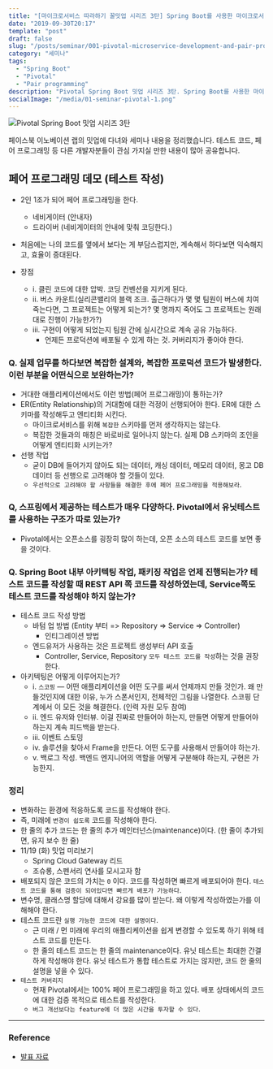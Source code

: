 ```yaml
---
title: "[마이크로서비스 따라하기 꿀밋업 시리즈 3탄] Spring Boot를 사용한 마이크로서비스 개발과 페어 프로그래밍 데모"
date: "2019-09-30T20:17"
template: "post"
draft: false
slug: "/posts/seminar/001-pivotal-microservice-development-and-pair-programming/"
category: "세미나"
tags:
  - "Spring Boot"
  - "Pivotal"
  - "Pair programming"
description: "Pivotal Spring Boot 밋업 시리즈 3탄. Spring Boot를 사용한 마이크로서비스 개발(로컬 환경) & 페어 프로그래밍 데모 (테스트 작성)."
socialImage: "/media/01-seminar-pivotal-1.png"
---
```


![Pivotal Spring Boot 밋업 시리즈 3탄](/media/001-seminar-pivotal-1.png)

페이스북 이노베이션 랩의 밋업에 다녀와 세미나 내용을 정리했습니다. 테스트 코드, 페어 프로그래밍 등 다른 개발자분들이 관심 가지실 만한 내용이 많아 공유합니다.


## 페어 프로그래밍 데모 (테스트 작성)

- 2인 1조가 되어 페어 프로그래밍을 한다.

  - 네비게이터 (안내자)
  - 드라이버 (네비게이터의 안내에 맞춰 코딩한다.)
- 처음에는 나의 코드를 옆에서 보다는 게 부담스럽지만, 계속해서 하다보면 익숙해지고, 효율이 증대된다.
- 장점 
  - i. 클린 코드에 대한 압박. 코딩 컨벤션을 지키게 된다.
  - ii. 버스 카운트(실리콘밸리의 블랙 조크. 출근하다가 몇 몇 팀원이 버스에 치여 죽는다면, 그 프로젝트는 어떻게 되는가? 몇 명까지 죽어도 그 프로젝트는 원래대로 진행이 가능한가?)
  - iii. 구현이 어떻게 되었는지 팀원 간에 실시간으로 계속 공유 가능하다.
    - 언제든 프로덕션에 배포될 수 있게 하는 것. 커버리지가 좋아야 한다.



### Q. 실제 업무를 하다보면 복잡한 설계와, 복잡한 프로덕션 코드가 발생한다. 이런 부분을 어떤식으로 보완하는가?

- 거대한 애플리케이션에서도 이런 방법(페어 프로그래밍)이 통하는가?
- ER(Entity Relationship)의 거대함에 대한 걱정이 선행되어야 한다. ER에 대한 스키마를 작성해두고 엔티티화 시킨다.
  - 마이크로서비스를 위해 `복잡한` 스키마를 먼저 생각하지는 않는다.
  - 복잡한 것들과의 매칭은 바로바로 일어나지 않는다. 실제 DB 스키마의 조인을 어떻게 엔티티화 시키는가?
- 선행 작업
  - 굳이 DB에 들어가지 않아도 되는 데이터, 캐싱 데이터, 메모리 데이터, 몽고 DB 데이터 등 선행으로 고려해야 할 것들이 있다.
  - `우선적으로 고려해야 할 사항들을 해결한 후에 페어 프로그래밍을 적용해보라`.



### Q, 스프링에서 제공하는 테스트가 매우 다양하다. Pivotal에서 유닛테스트를 사용하는 구조가 따로 있는가?

- Pivotal에서는 오픈소스를 굉장히 많이 하는데, 오픈 소스의 테스트 코드를 보면 좋을 것이다.



### Q. Spring Boot 내부 아키텍팅 작업, 패키징 작업은 언제 진행되는가? 테스트 코드를 작성할 때 REST API 쪽 코드를 작성하였는데, Service쪽도 테스트 코드를 작성해야 하지 않는가?

- 테스트 코드 작성 방법
  - 바텀 업 방법 (Entity 부터 => Repository => Service => Controller)
    - 인티그레이션 방법
  - 엔드유저가 사용하는 것은 프로젝트 생성부터 API 호출
    - Controller, Service, Repository `모두 테스트 코드를 작성`하는 것을 권장한다.
- 아키텍팅은 어떻게 이루어지는가?
  - i. `스코핑` — 어떤 애플리케이션을 어떤 도구를 써서 언제까지 만들 것인가. 왜 만들것인지에 대한 이유, 누가 스폰서인지, 전체적인 그림을 나열한다. 스코핑 단계에서 이 모든 것을 해결한다. (인력 자원 모두 참여)
  - ii. 엔드 유저와 인터뷰. 이걸 진짜로 만들어야 하는지, 만들면 어떻게 만들어야 하는지 계속 피드백을 받는다.
  - iii. 이벤트 스토밍
  - iv. 솔루션을 찾아서 Frame을 만든다. 어떤 도구를 사용해서 만들어야 하는가.
  - v. 백로그 작성. 백엔드 엔지니어의 역할을 어떻게 구분해야 하는지, 구현은 가능한지.



### 정리

- 변화하는 환경에 적응하도록 코드를 작성해야 한다.
- 즉, 미래에 `변경이 쉽도록` 코드를 작성해야 한다.
- 한 줄의 추가 코드는 한 줄의 추가 메인터넌스(maintenance)이다. (한 줄이 추가되면, 유지 보수 한 줄)
- 11/19 (화) 밋업 미리보기
  - Spring Cloud Gateway 리드
  - 조슈롱, 스펜서리 연사를 모시고자 함
- 배포되지 않은 코드의 가치는 `0` 이다. 코드를 작성하면 빠르게 배포되어야 한다. `테스트 코드를 통해 검증이 되어있다면 빠르게 배포가 가능하다`.
- 변수명, 클래스명 할당에 대해서 강요를 많이 받는다. 왜 이렇게 작성하였는가를 이해해야 한다.
- 테스트 코드란 `실행 가능한 코드에 대한 설명이다`. 
  - 근 미래 / 먼 미래에 우리의 애플리케이션을 쉽게 변경할 수 있도록 하기 위해 테스트 코드를 만든다.
  - 한 줄의 테스트 코드는 한 줄의 maintenance이다. 유닛 테스트는 최대한 간결하게 작성해야 한다. 유닛 테스트가 통합 테스트로 가지는 않지만, 코드 한 줄의 설명을 넣을 수 있다.
- `테스트 커버리지`
  - 현재 Pivotal에서는 100% 페어 프로그래밍을 하고 있다. 배포 상태에서의 코드에 대한 검증 목적으로 테스트를 작성한다.
  - `버그 개선보다는 feature에 더 많은 시간을 투자할 수 있다`.



---



### Reference

- [발표 자료](https://www.slideshare.net/PivotalKorea/20190930-meetupspring-bootxp)
